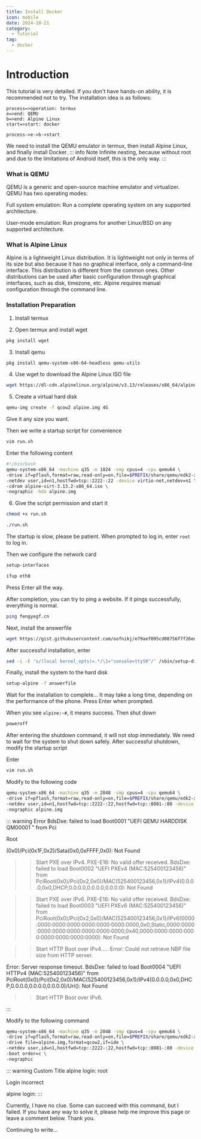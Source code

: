 ```yaml
---
title: Install Docker
icon: mobile
date: 2024-10-21
category:
  - Tutorial
tag:
  - docker
---
```


# Introduction

This tutorial is very detailed. If you don't have hands-on ability, it is recommended not to try. The installation idea is as follows:

```flow
process=>operation: termux
e=>end: QEMU
b=>end: Alpine Linux
start=>start: docker

process->e->b->start
```

We need to install the QEMU emulator in termux, then install Alpine Linux, and finally install Docker.
::: info Note
Infinite nesting, because without root and due to the limitations of Android itself, this is the only way.
:::

### What is QEMU

QEMU is a generic and open-source machine emulator and virtualizer. QEMU has two operating modes:

Full system emulation: Run a complete operating system on any supported architecture.

User-mode emulation: Run programs for another Linux/BSD on any supported architecture.

### What is Alpine Linux

Alpine is a lightweight Linux distribution. It is lightweight not only in terms of its size but also because it has no graphical interface, only a command-line interface. This distribution is different from the common ones. Other distributions can be used after basic configuration through graphical interfaces, such as disk, timezone, etc. Alpine requires manual configuration through the command line.

### Installation Preparation

1. Install termux

2. Open termux and install wget

```bash
pkg install wget
```

3. Install qemu

```bash
pkg install qemu-system-x86-64-headless qemu-utils
```

4. Use wget to download the Alpine Linux ISO file

```bash
wget https://dl-cdn.alpinelinux.org/alpine/v3.13/releases/x86_64/alpine-virt-3.13.2-x86_64.iso
```

5. Create a virtual hard disk

```bash
qemu-img create -f qcow2 alpine.img 4G
```

Give it any size you want.

Then we write a startup script for convenience

```bash
vim run.sh
```

Enter the following content

```bash
#!/bin/bash
qemu-system-x86_64 -machine q35 -m 1024 -smp cpus=4 -cpu qemu64 \
-drive if=pflash,format=raw,read-only=on,file=$PREFIX/share/qemu/edk2-x86_64-code.fd \
-netdev user,id=n1,hostfwd=tcp::2222-:22 -device virtio-net,netdev=n1 \
-cdrom alpine-virt-3.13.2-x86_64.iso \
-nographic -hda alpine.img
```

6. Give the script permission and start it

```bash
chmod +x run.sh
```

```bash
./run.sh
```

The startup is slow, please be patient. When prompted to log in, enter `root` to log in.

Then we configure the network card

```bash
setup-interfaces
```

```bash
ifup eth0
```

Press Enter all the way.

After completion, you can try to ping a website. If it pings successfully, everything is normal.

```bash
ping fengyegf.cn
```

Next, install the answerfile

```bash
wget https://gist.githubusercontent.com/oofnikj/e79aef095cd08756f7f26ed244355d62/raw/answerfile
```

After successful installation, enter

```bash
sed -i -E 's/(local kernel_opts)=.*/\1="console=ttyS0"/' /sbin/setup-disk
```

Finally, install the system to the hard disk

```bash
setup-alpine -f answerfile
```

Wait for the installation to complete... It may take a long time, depending on the performance of the phone. Press Enter when prompted.

When you see `alpine:~#`, it means success. Then shut down

```bash
poweroff
```

After entering the shutdown command, it will not stop immediately. We need to wait for the system to shut down safely. After successful shutdown, modify the startup script

Enter

```bash
vim run.sh
```

Modify to the following code

```bash
qemu-system-x86_64 -machine q35 -m 2048 -smp cpus=4 -cpu qemu64 \
-drive if=pflash,format=raw,read-only=on,file=$PREFIX/share/qemu/edk2-x86_64-code.fd \
-netdev user,id=n1,hostfwd=tcp::2222-:22,hostfwd=tcp::8081-:80 -device virtio-net,netdev=n1 \
-nographic alpine.img
```

::: warning Error
BdsDxe: failed to load Boot0001 "UEFI QEMU HARDDISK QM00001 " from Pci

Root

(0x0)/Pci(0x1F,0x2)/Sata(0x0,0xFFFF,0x0): Not Found

> > Start PXE over IPv4.
> > PXE-E16: No valid offer received.
> > BdsDxe: failed to load Boot0002 "UEFI PXEv4 (MAC:525400123456)" from PciRoot(0x0)/Pci(0x2,0x0)/MAC(525400123456,0x1)/IPv4(0.0.0.0,0x0,DHCP,0.0.0.0,0.0.0.0,0.0.0.0): Not Found

> > Start PXE over IPv6.
> > PXE-E16: No valid offer received.
> > BdsDxe: failed to load Boot0003 "UEFI PXEv6 (MAC:525400123456)" from PciRoot(0x0)/Pci(0x2,0x0)/MAC(525400123456,0x1)/IPv6(0000:0000:0000:0000:0000:0000:0000:0000,0x0,Static,0000:0000:0000:0000:0000:0000:0000:0000,0x40,0000:0000:0000:0000:0000:0000:0000:0000): Not Found

> > Start HTTP Boot over IPv4.....
> > Error: Could not retrieve NBP file size from HTTP server.

Error: Server response timeout.
BdsDxe: failed to load Boot0004 "UEFI HTTPv4 (MAC:525400123456)" from PciRoot(0x0)/Pci(0x2,0x0)/MAC(525400123456,0x1)/IPv4(0.0.0.0,0x0,DHCP,0.0.0.0,0.0.0.0,0.0.0.0)/Uri(): Not Found

> > Start HTTP Boot over IPv6.

:::

Modify to the following command

```bash
qemu-system-x86_64 -machine q35 -m 2048 -smp cpus=4 -cpu qemu64 \
-drive if=pflash,format=raw,read-only=on,file=$PREFIX/share/qemu/edk2-x86_64-code.fd \
-drive file=alpine.img,format=qcow2,if=ide \
-netdev user,id=n1,hostfwd=tcp::2222-:22,hostfwd=tcp::8081-:80 -device virtio-net,netdev=n1 \
-boot order=c \
-nographic
```

::: warning Custom Title
alpine login: root

Login incorrect

alpine login:
:::

Currently, I have no clue. Some can succeed with this command, but I failed. If you have any way to solve it, please help me improve this page or leave a comment below. Thank you.

Continuing to write...
